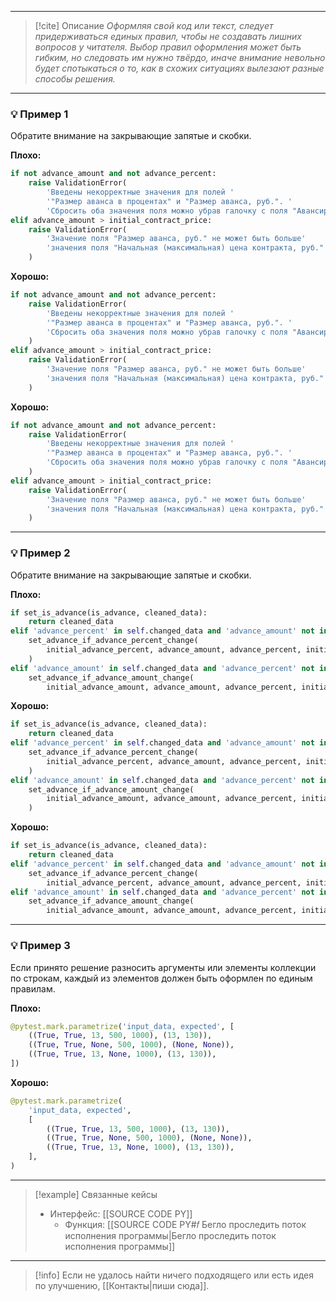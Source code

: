 ***

> [!cite] Описание
>_Оформляя свой код или текст, следует придерживаться единых правил, чтобы не создавать лишних вопросов у читателя. Выбор правил оформления может быть гибким, но следовать им нужно твёрдо, иначе внимание невольно будет спотыкаться о то, как в схожих ситуациях вылезают разные способы решения._

***
### 💡 Пример 1
Обратите внимание на закрывающие запятые и скобки.

**Плохо:**
```python
if not advance_amount and not advance_percent:
	raise ValidationError(
		'Введены некорректные значения для полей '
		'"Размер аванса в процентах" и "Размер аванса, руб.". '
		'Сбросить оба значения поля можно убрав галочку с поля "Авансирование".')
elif advance_amount > initial_contract_price:
	raise ValidationError(
		'Значение поля "Размер аванса, руб." не может быть больше'
		'значения поля "Начальная (максимальная) цена контракта, руб."',
	)
```

**Хорошо:**
```python
if not advance_amount and not advance_percent:
	raise ValidationError(
		'Введены некорректные значения для полей '
		'"Размер аванса в процентах" и "Размер аванса, руб.". '
		'Сбросить оба значения поля можно убрав галочку с поля "Авансирование".',
	)
elif advance_amount > initial_contract_price:
	raise ValidationError(
		'Значение поля "Размер аванса, руб." не может быть больше'
		'значения поля "Начальная (максимальная) цена контракта, руб."',
	)
```

**Хорошо:**
```python
if not advance_amount and not advance_percent:
	raise ValidationError(
		'Введены некорректные значения для полей '
		'"Размер аванса в процентах" и "Размер аванса, руб.". '
		'Сбросить оба значения поля можно убрав галочку с поля "Авансирование".'
	)
elif advance_amount > initial_contract_price:
	raise ValidationError(
		'Значение поля "Размер аванса, руб." не может быть больше'
		'значения поля "Начальная (максимальная) цена контракта, руб."'
	)
```

***
### 💡 Пример 2
Обратите внимание на закрывающие запятые и скобки.

**Плохо:**
```python
if set_is_advance(is_advance, cleaned_data):
	return cleaned_data
elif 'advance_percent' in self.changed_data and 'advance_amount' not in self.changed_data:
	set_advance_if_advance_percent_change(
		initial_advance_percent, advance_amount, advance_percent, initial_contract_price, cleaned_data
	)
elif 'advance_amount' in self.changed_data and 'advance_percent' not in self.changed_data:
	set_advance_if_advance_amount_change(
		initial_advance_amount, advance_amount, advance_percent, initial_contract_price, cleaned_data)
```

**Хорошо:**
```python
if set_is_advance(is_advance, cleaned_data):
	return cleaned_data
elif 'advance_percent' in self.changed_data and 'advance_amount' not in self.changed_data:
	set_advance_if_advance_percent_change(
		initial_advance_percent, advance_amount, advance_percent, initial_contract_price, cleaned_data,
	)
elif 'advance_amount' in self.changed_data and 'advance_percent' not in self.changed_data:
	set_advance_if_advance_amount_change(
		initial_advance_amount, advance_amount, advance_percent, initial_contract_price, cleaned_data,
	)
```

**Хорошо:**
```python
if set_is_advance(is_advance, cleaned_data):
	return cleaned_data
elif 'advance_percent' in self.changed_data and 'advance_amount' not in self.changed_data:
	set_advance_if_advance_percent_change(
		initial_advance_percent, advance_amount, advance_percent, initial_contract_price, cleaned_data)
elif 'advance_amount' in self.changed_data and 'advance_percent' not in self.changed_data:
	set_advance_if_advance_amount_change(
		initial_advance_amount, advance_amount, advance_percent, initial_contract_price, cleaned_data)
```

***
### 💡 Пример 3
Если принято решение разносить аргументы или элементы коллекции по строкам, каждый из элементов должен быть оформлен по единым правилам.

**Плохо:**
```python
@pytest.mark.parametrize('input_data, expected', [
	((True, True, 13, 500, 1000), (13, 130)),
	((True, True, None, 500, 1000), (None, None)),
	((True, True, 13, None, 1000), (13, 130)),
])
```

**Хорошо:**
```python
@pytest.mark.parametrize(
	'input_data, expected',
	[
		((True, True, 13, 500, 1000), (13, 130)),
		((True, True, None, 500, 1000), (None, None)),
		((True, True, 13, None, 1000), (13, 130)),
	],
)
```

***

> [!example] Связанные кейсы
>- Интерфейс: [[SOURCE CODE PY]]
>	- Функция: [[SOURCE CODE PY#𝑓 Бегло проследить поток исполнения программы|Бегло проследить поток исполнения программы]]

***

> [!info]
> Если не удалось найти ничего подходящего или есть идея по улучшению, [[Контакты|пиши сюда]].
